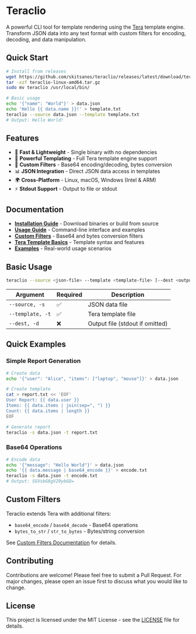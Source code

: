 # Teraclio

A powerful CLI tool for template rendering using the [Tera](https://keats.github.io/tera/) template engine. Transform JSON data into any text format with custom filters for encoding, decoding, and data manipulation.

## Quick Start

```bash
# Install from releases
wget https://github.com/skitsanos/teraclio/releases/latest/download/teraclio-linux-amd64.tar.gz
tar -xzf teraclio-linux-amd64.tar.gz
sudo mv teraclio /usr/local/bin/

# Basic usage
echo '{"name": "World"}' > data.json
echo 'Hello {{ data.name }}!' > template.txt
teraclio --source data.json --template template.txt
# Output: Hello World!
```

## Features

- 🚀 **Fast & Lightweight** - Single binary with no dependencies
- 📝 **Powerful Templating** - Full Tera template engine support
- 🔧 **Custom Filters** - Base64 encoding/decoding, bytes conversion
- 📊 **JSON Integration** - Direct JSON data access in templates
- 🌍 **Cross-Platform** - Linux, macOS, Windows (Intel & ARM)
- ⚡ **Stdout Support** - Output to file or stdout

## Documentation

- **[Installation Guide](docs/installation.md)** - Download binaries or build from source
- **[Usage Guide](docs/usage.md)** - Command-line interface and examples
- **[Custom Filters](docs/custom-filters.md)** - Base64 and bytes conversion filters
- **[Tera Template Basics](docs/tera-basics.md)** - Template syntax and features
- **[Examples](docs/examples.md)** - Real-world usage scenarios

## Basic Usage

```bash
teraclio --source <json-file> --template <template-file> [--dest <output-file>]
```

| Argument | Required | Description |
|----------|----------|-------------|
| `--source, -s` | ✅ | JSON data file |
| `--template, -t` | ✅ | Tera template file |
| `--dest, -d` | ❌ | Output file (stdout if omitted) |

## Quick Examples

### Simple Report Generation
```bash
# Create data
echo '{"user": "Alice", "items": ["laptop", "mouse"]}' > data.json

# Create template  
cat > report.txt << 'EOF'
User Report: {{ data.user }}
Items: {{ data.items | join(sep=", ") }}
Count: {{ data.items | length }}
EOF

# Generate report
teraclio -s data.json -t report.txt
```

### Base64 Operations
```bash
# Encode data
echo '{"message": "Hello World"}' > data.json
echo '{{ data.message | base64_encode }}' > encode.txt
teraclio -s data.json -t encode.txt
# Output: SGVsbG8gV29ybGQ=
```

## Custom Filters

Teraclio extends Tera with additional filters:

- `base64_encode` / `base64_decode` - Base64 operations
- `bytes_to_str` / `str_to_bytes` - Bytes/string conversion

See [Custom Filters Documentation](docs/custom-filters.md) for details.

## Contributing

Contributions are welcome! Please feel free to submit a Pull Request. For major changes, please open an issue first to discuss what you would like to change.

## License

This project is licensed under the MIT License - see the [LICENSE](LICENSE) file for details.
